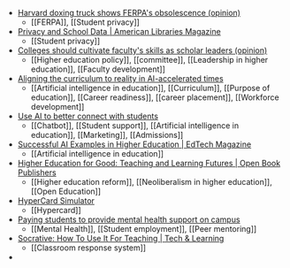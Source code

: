 - [Harvard doxing truck shows FERPA's obsolescence (opinion)](https://www.insidehighered.com/opinion/views/2023/10/26/harvard-doxing-truck-shows-ferpas-obsolescence-opinion?mc_cid=a764bae25f)
	- [[FERPA]], [[Student privacy]]
- [Privacy and School Data | American Libraries Magazine](https://americanlibrariesmagazine.org/blogs/the-scoop/privacy-school-data/)
	- [[Student privacy]]
- [Colleges should cultivate faculty's skills as scholar leaders (opinion)](https://www.insidehighered.com/opinion/career-advice/2023/10/26/colleges-should-cultivate-facultys-skills-scholar-leaders-opinion?mc_cid=a764bae25f)
	- [[Higher education policy]], [[committee]], [[Leadership in higher education]], [[Faculty development]]
- [Aligning the curriculum to reality in AI-accelerated times](https://www.insidehighered.com/opinion/blogs/online-trending-now/2023/10/26/aligning-curriculum-reality-ai-accelerated-times?mc_cid=a764bae25f)
	- [[Artificial intelligence in education]], [[Curriculum]], [[Purpose of education]], [[Career readiness]], [[career placement]], [[Workforce development]]
- [Use AI to better connect with students](https://www.insidehighered.com/opinion/blogs/call-action/2023/10/26/use-ai-better-connect-students?mc_cid=a764bae25f)
	- [[Chatbot]], [[Student support]], [[Artificial intelligence in education]], [[Marketing]], [[Admissions]]
- [Successful AI Examples in Higher Education | EdTech Magazine](https://edtechmagazine.com/higher/article/2020/01/successful-ai-examples-higher-education-can-inspire-our-future)
	- [[Artificial intelligence in education]]
- [Higher Education for Good: Teaching and Learning Futures | Open Book Publishers](https://www.openbookpublishers.com/books/10.11647/obp.0363)
	- [[Higher education reform]], [[Neoliberalism in higher education]], [[Open Education]]
- [HyperCard Simulator](https://hcsimulator.com/)
	- [[Hypercard]]
- [Paying students to provide mental health support on campus](https://www.insidehighered.com/news/students/physical-mental-health/2023/10/17/paying-students-provide-mental-health-support?mc_cid=629efd0b16)
	- [[Mental Health]], [[Student employment]], [[Peer mentoring]]
- [Socrative: How To Use It For Teaching | Tech & Learning](https://www.techlearning.com/how-to/what-is-socrative-and-how-does-it-work-best-tips-and-tricks)
	- [[Classroom response system]]
-